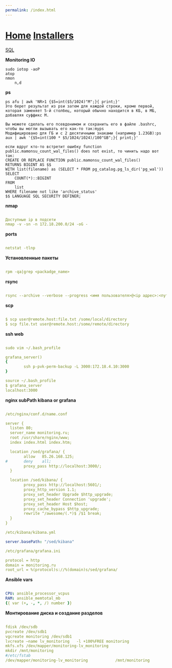 ```yaml
---
permalink: /index.html
---
```

# [Home](https://div-oops.github.io/mugivar)  [Installers](https://div-oops.github.io/mugivar/installers)  
[SQL](https://div-oops.github.io/mugivar/SQL/)

**Monitoring IO**
```
sudo iotop -aoP
atop
nmon
    n,d
```
**ps**
```
ps afu | awk 'NR>1 {$5=int($5/1024)"M";}{ print;}'
Это берет результат из psи затем для каждой строки, кроме первой, которая заменяет 5-й столбец, который обычно находится в КБ, в МБ, добавляя суффикс М.

Вы можете сделать его псевдонимом и сохранить его в файле .bashrc, чтобы вы могли вызывать его как-то так:myps
Модифицировано для ГБ и с 2 десятичными знаками (например 1.23GB):ps aux | awk '{$5=int(100 * $5/1024/1024)/100"GB";}{ print;}'
```

```
если вдруг кто-то встретит ошибку function public.mamonsu_count_wal_files() does not exist, то чинить надо вот так:
CREATE OR REPLACE FUNCTION public.mamonsu_count_wal_files()
RETURNS BIGINT AS $$
WITH list(filename) as (SELECT * FROM pg_catalog.pg_ls_dir('pg_wal'))
SELECT
    COUNT(*)::BIGINT
FROM
    list
WHERE filename not like 'archive_status'
$$ LANGUAGE SQL SECURITY DEFINER;
```
**nmap**
```yml

Доступные ip в подсети
nmap -v -sn -n 172.18.200.0/24 -oG -

```
**ports**
```yml

netstat -tlnp

```
**Установленные пакеты**
```yml

rpm -qa|grep <packadge_name>

```
**rsync**
```yml

rsync --archive --verbose --progress <имя пользователя>@<ip адрес>:<путь к папке или файлу на серваке> <путь к файлу или папке на твоём серваке>

```
**scp**
```yml

$ scp user@remote.host:file.txt /some/local/directory
$ scp file.txt user@remote.host:/some/remote/directory

```
**ssh web**
```yml

sudo vim ~/.bash_profile 

grafana_server()
{
        ssh p-pvk-perm-backup -L 3000:172.18.4.10:3000
}

source ~/.bash_profile
$ grafana_server
localhost:3000

```
**nginx subPath kibana or grafana**
```yml

/etc/nginx/conf.d/name.conf

server {
  listen 80;
  server_name monitoring.ru;
  root /usr/share/nginx/www;
  index index.html index.htm;

  location /sed/grafana/ {
        allow   85.26.168.125;
#       deny    all;
        proxy_pass http://localhost:3000/;
  }

  location /sed/kibana/ {
        proxy_pass http://localhost:5601/;
        proxy_http_version 1.1;
        proxy_set_header Upgrade $http_upgrade;
        proxy_set_header Connection 'upgrade';
        proxy_set_header Host $host;
        proxy_cache_bypass $http_upgrade;
        rewrite ^/awesome/(.*)$ /$1 break;
  }
}

/etc/kibana/kibana.yml

server.basePath: "/sed/kibana"

/etc/grafana/grafana.ini

protocol = http
domain = monitoring.ru
root_url = %(protocol)s://%(domain)s/sed/grafana/

```
**Ansible vars**
```yml

CPU: ansible_processor_vcpus
RAM: ansible_memtotal_mb
{{ var (+, -, *, /) number }}
```
**Монтирование диска и создание разделов**
```yml

fdisk /dev/sdb
pvcreate /dev/sdb1
vgcreate monitoring /dev/sdb1
lvcreate —name lv_monitoring   -l +100%FREE monitoring
mkfs.xfs /dev/mapper/monitoring-lv_monitoring   
mkdir /mnt/monitoring
#/etc/fstab
/dev/mapper/monitoring-lv_monitoring            /mnt/monitoring         xfs     defaults        0 0

```
